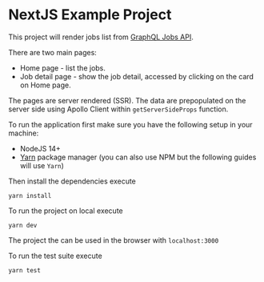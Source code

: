 # NextJS Example Project

This project will render jobs list from [GraphQL Jobs API](https://graphql.jobs/docs/api/).

There are two main pages:

- Home page - list the jobs.
- Job detail page - show the job detail, accessed by clicking on the card on Home page.

The pages are server rendered (SSR). The data are prepopulated on the server side using Apollo Client within `getServerSideProps` function.

To run the application first make sure you have the following setup in your machine:

- NodeJS 14+
- [Yarn](https://classic.yarnpkg.com/en/) package manager (you can also use NPM but the following guides will use `Yarn`)

Then install the dependencies execute

```shell
yarn install
```

To run the project on local execute

```shell
yarn dev
```

The project the can be used in the browser with `localhost:3000`

To run the test suite execute

```shell
yarn test
```
